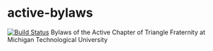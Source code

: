 # active-bylaws
[![Build Status](https://travis-ci.org/trianglefraternitymtu/active-bylaws.svg?branch=master)](https://travis-ci.org/trianglefraternitymtu/active-bylaws)
Bylaws of the Active Chapter of Triangle Fraternity at Michigan Technological University
